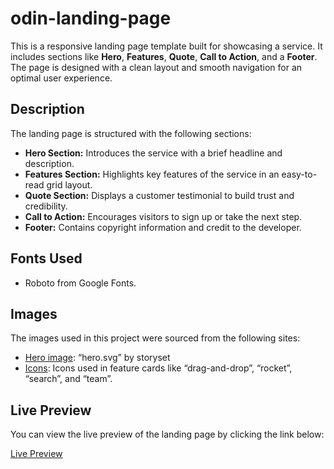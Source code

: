 # odin-landing-page

This is a responsive landing page template built for showcasing a service. It includes sections like **Hero**, **Features**, **Quote**, **Call to Action**, and a **Footer**. The page is designed with a clean layout and smooth navigation for an optimal user experience.

## Description

The landing page is structured with the following sections:

- **Hero Section:** Introduces the service with a brief headline and description.
- **Features Section:** Highlights key features of the service in an easy-to-read grid layout.
- **Quote Section:** Displays a customer testimonial to build trust and credibility.
- **Call to Action:** Encourages visitors to sign up or take the next step.
- **Footer:** Contains copyright information and credit to the developer.

## Fonts Used

- Roboto from Google Fonts.

## Images

The images used in this project were sourced from the following sites:

- [Hero image](https://www.freepik.com/free-vector/hand-coding-concept-illustration_22635333.htm#fromView=search&page=1&position=23&uuid=f24bc24c-6006-4331-a7b3-71cf2d90a902&new_detail=true&query=programming): “hero.svg” by storyset
- [Icons](https://icons8.com): Icons used in feature cards like “drag-and-drop”, “rocket”, “search”, and “team”.

## Live Preview

You can view the live preview of the landing page by clicking the link below:

[Live Preview](https://issakass.github.io/odin-landing-page/)

